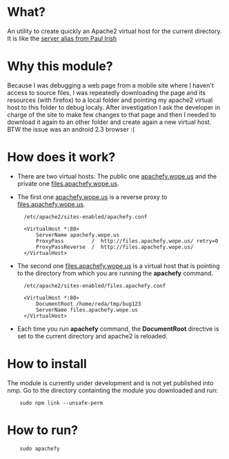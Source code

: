 # What?
An utility to create quickly an Apache2 virtual host for the current directory. It is like the [server alias from Paul Irish](https://gist.github.com/JeffreyWay/1525217)

# Why this module?

Because I was debugging a web page from a mobile site where I haven't access to source files, 
I was repeatedly downloading the page and its resources (with firefox) to a local folder 
and pointing my apache2 virtual host to this folder to debug localy. 
After investigation I ask the developer in charge of the site to make few changes to that page and then I needed to download it again 
to an other folder and create again a new virtual host. BTW the issue was an android 2.3 browser :(

# How does it work?


- There are two virtual hosts: The public one [apachefy.wope.us](apachefy.wope.us) and the private one [files.apachefy.wope.us](files.apachefy.wope.us).

- The first one [apachefy.wope.us](apachefy.wope.us) is a reverse proxy to [files.apachefy.wope.us](files.apachefy.wope.us).

		/etc/apache2/sites-enabled/apachefy.conf

		<VirtualHost *:80>
		    ServerName apachefy.wope.us
		    ProxyPass         /  http://files.apachefy.wope.us/ retry=0
		    ProxyPassReverse  /  http://files.apachefy.wope.us/
		</VirtualHost>


- The second one [files.apachefy.wope.us](files.apachefy.wope.us) is a virtual host that is pointing to the directory from which you are running the **apachefy** command.

		/etc/apache2/sites-enabled/files.apachefy.conf

		<VirtualHost *:80>
		    DocumentRoot /home/reda/tmp/bug123
		    ServerName files.apachefy.wope.us
		</VirtualHost>


- Each time you run **apachefy** command, the **DocumentRoot** directive is set to the current directory and apache2 is reloaded.

# How to install

The module is currently under development and is not yet published into nmp. Go to the directory containting the module you downloaded and run:

		sudo npm link --unsafe-perm

# How to run?

		sudo apachefy

